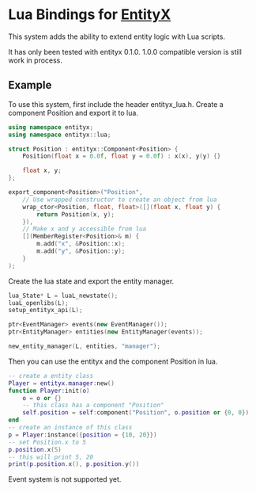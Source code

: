 # Lua Bindings for [EntityX](https://github.com/alecthomas/entityx)

This system adds the ability to extend entity logic with Lua scripts.

It has only been tested with entityx 0.1.0. 1.0.0 compatible version is still work in process.

## Example
To use this system, first include the header entityx_lua.h. Create a component Position and export it to lua.
```c++
using namespace entityx;
using namespace entityx::lua;

struct Position : entityx::Component<Position> {
	Position(float x = 0.0f, float y = 0.0f) : x(x), y(y) {}

	float x, y;
};

export_component<Position>("Position",
	// Use wrapped constructor to create an object from lua
	wrap_ctor<Position, float, float>([](float x, float y) {
		return Position(x, y);
	}),
	// Make x and y accessible from lua
	[](MemberRegister<Position>& m) {
		m.add("x", &Position::x);
		m.add("y", &Position::y);
	}
);
```

Create the lua state and export the entity manager.
```c++
lua_State* L = luaL_newstate();
luaL_openlibs(L);
setup_entityx_api(L);

ptr<EventManager> events(new EventManager());
ptr<EntityManager> entities(new EntityManager(events));

new_entity_manager(L, entities, "manager");
```

Then you can use the entityx and the component Position in lua.
```lua
-- create a entity class
Player = entityx.manager:new()
function Player:init(o)
	o = o or {}
	-- this class has a component "Position"
	self.position = self:component("Position", o.position or {0, 0})
end
-- create an instance of this class
p = Player:instance({position = {10, 20}})
-- set Position.x to 5
p.position.x(5)
-- this will print 5, 20
print(p.position.x(), p.position.y())
```

Event system is not supported yet.
